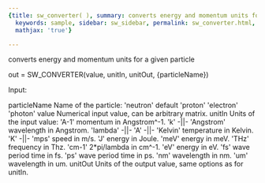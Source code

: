 ```yaml
---
{title: sw_converter( ), summary: converts energy and momentum units for a given particle,
  keywords: sample, sidebar: sw_sidebar, permalink: sw_converter.html, folder: swfiles,
  mathjax: 'true'}

---
```

converts energy and momentum units for a given particle
 
out = SW_CONVERTER(value, unitIn, unitOut, {particleName}) 
 
Input:
 
particleName      Name of the particle:
                      'neutron'   default
                      'proton'
                      'electron'
                      'photon'
value             Numerical input value, can be arbitrary matrix.
unitIn            Units of the input value:
                      'A-1'       momentum in Angstrom^-1.
                      'k'         -||-
                      'Angstrom'  wavelength in Angstrom.
                      'lambda'    -||-
                      'A'         -||-
                      'Kelvin'    temperature in Kelvin.
                      'K'         -||-
                      'mps'       speed in m/s.
                      'J'         energy in Joule.
                      'meV'       energy in meV.
                      'THz'       frequency in Thz.
                      'cm-1'      2*pi/lambda in cm^-1.
                      'eV'        energy in eV.
                      'fs'        wave period time in fs.
                      'ps'        wave period time in ps.
                      'nm'        wavelength in nm.
                      'um'        wavelength in um.
unitOut           Units of the output value, same options as for unitIn.
 
